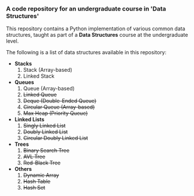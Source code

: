 ### A code repository for an undergraduate course in 'Data Structures'

This repository contains a Python implementation of various common data structures, taught as part of a **Data Structures** course at the undergraduate level.

The following is a list of data structures available in this repository:

* **Stacks**
	1. Stack (Array-based)
	1. Linked Stack
* **Queues**
	1. Queue (Array-based)
	1. ~~Linked Queue~~
	1. ~~Deque (Double-Ended Queue)~~
	1. ~~Circular Queue (Array-based)~~
	1. ~~Max Heap (Priority Queue)~~
* **Linked Lists**
	1. ~~Singly Linked List~~
	1. ~~Doubly Linked List~~
	1. ~~Circular Doubly Linked List~~
* **Trees**
	1. ~~Binary Search Tree~~
	1. ~~AVL Tree~~
	1. ~~Red-Black Tree~~
* **Others**
	1. ~~Dynamic Array~~
	1. ~~Hash Table~~
	1. ~~Hash Set~~